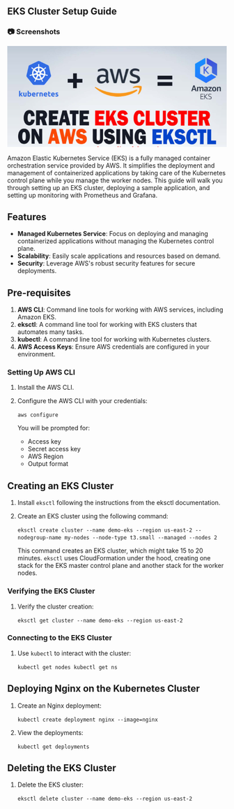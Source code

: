 
## EKS Cluster Setup Guide
### :camera: Screenshots
 <div align="center"> 
  <img src="./Assets/EKS-CLuster.png" alt="screenshot" />
</div>

Amazon Elastic Kubernetes Service (EKS) is a fully managed container orchestration service provided by AWS. It simplifies the deployment and management of containerized applications by taking care of the Kubernetes control plane while you manage the worker nodes. This guide will walk you through setting up an EKS cluster, deploying a sample application, and setting up monitoring with Prometheus and Grafana.

Features
--------

-   **Managed Kubernetes Service**: Focus on deploying and managing containerized applications without managing the Kubernetes control plane.
-   **Scalability**: Easily scale applications and resources based on demand.
-   **Security**: Leverage AWS's robust security features for secure deployments.

Pre-requisites
--------------

1.  **AWS CLI**: Command line tools for working with AWS services, including Amazon EKS.
2.  **eksctl**: A command line tool for working with EKS clusters that automates many tasks.
3.  **kubectl**: A command line tool for working with Kubernetes clusters.
4.  **AWS Access Keys**: Ensure AWS credentials are configured in your environment.

### Setting Up AWS CLI

1.  Install the AWS CLI.
2.  Configure the AWS CLI with your credentials:
    
    `aws configure`
    
    You will be prompted for:
    -   Access key
    -   Secret access key
    -   AWS Region
    -   Output format

Creating an EKS Cluster
-----------------------

1.  Install `eksctl` following the instructions from the eksctl documentation.
2.  Create an EKS cluster using the following command:

    `eksctl create cluster --name demo-eks --region us-east-2 --nodegroup-name my-nodes --node-type t3.small --managed --nodes 2`

    This command creates an EKS cluster, which might take 15 to 20 minutes. `eksctl` uses CloudFormation under the hood, creating one stack for the EKS master control plane and another stack for the worker nodes.

### Verifying the EKS Cluster

1.  Verify the cluster creation:

    `eksctl get cluster --name demo-eks --region us-east-2`

### Connecting to the EKS Cluster

1.  Use `kubectl` to interact with the cluster:

    `kubectl get nodes
    kubectl get ns`

Deploying Nginx on the Kubernetes Cluster
-----------------------------------------

1.  Create an Nginx deployment:

    `kubectl create deployment nginx --image=nginx`

2.  View the deployments:

    `kubectl get deployments`

Deleting the EKS Cluster
------------------------

1.  Delete the EKS cluster:

    `eksctl delete cluster --name demo-eks --region us-east-2`
